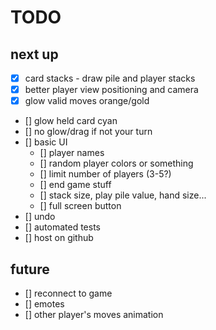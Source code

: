 # TODO

## next up
- [x] card stacks - draw pile and player stacks
- [x] better player view positioning and camera
- [x] glow valid moves orange/gold
- [] glow held card cyan
- [] no glow/drag if not your turn
- [] basic UI
    - [] player names
    - [] random player colors or something
    - [] limit number of players (3-5?)
    - [] end game stuff
    - [] stack size, play pile value, hand size...
    - [] full screen button
- [] undo
- [] automated tests
- [] host on github

## future
- [] reconnect to game
- [] emotes
- [] other player's moves animation